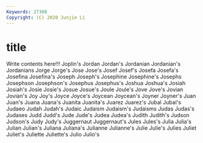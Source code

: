 ```yaml
---
Keywords: 27308
Copyright: (C) 2020 Junjie Li
---
```


# title

Write contents here!!!
Joplin's 
Jordan 
Jordan's 
Jordanian 
Jordanian's 
Jordanians 
Jorge
Jorge's 
Jose 
Jose's 
Josef 
Josef's 
Josefa 
Josefa's 
Josefina 
Josefina's 
Joseph
Joseph's 
Josephine 
Josephine's 
Josephs 
Josephson 
Josephson's 
Josephus 
Josephus's 
Joshua 
Joshua's
Josiah 
Josiah's 
Josie 
Josie's 
Josue 
Josue's 
Joule 
Joule's 
Jove 
Jove's
Jovian 
Jovian's 
Joy 
Joy's 
Joyce 
Joyce's 
Joycean 
Joycean's 
Joyner 
Joyner's
Juan 
Juan's 
Juana 
Juana's 
Juanita 
Juanita's 
Juarez 
Juarez's 
Jubal 
Jubal's
Judaeo 
Judah 
Judah's 
Judaic 
Judaism 
Judaism's 
Judaisms 
Judas 
Judas's 
Judases
Judd 
Judd's 
Jude 
Jude's 
Judea 
Judea's 
Judith 
Judith's 
Judson 
Judson's
Judy 
Judy's 
Juggernaut 
Juggernaut's 
Jules 
Jules's 
Julia 
Julia's 
Julian 
Julian's
Juliana 
Juliana's 
Julianne 
Julianne's 
Julie 
Julie's 
Julies 
Juliet 
Juliet's 
Juliette
Juliette's 
Julio 
Julio's 
